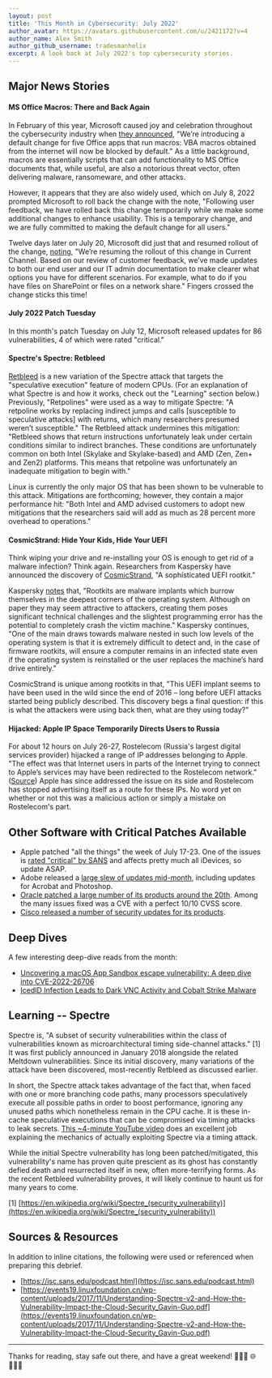 ```yaml
---
layout: post
title: 'This Month in Cybersecurity: July 2022'
author_avatar: https://avatars.githubusercontent.com/u/2421172?v=4
author_name: Alex Smith
author_github_username: tradesmanhelix
excerpt: A look back at July 2022's top cybersecurity stories.
---
```


##  Major News Stories
#### MS Office Macros: There and Back Again
In February of this year, Microsoft caused joy and celebration throughout the cybersecurity industry when [they announced](https://techcommunity.microsoft.com/t5/microsoft-365-blog/helping-users-stay-safe-blocking-internet-macros-by-default-in/ba-p/3071805), "We’re introducing a default change for five Office apps that run macros: VBA macros obtained from the internet will now be blocked by default." As a little background, macros are essentially scripts that can add functionality to MS Office documents that, while useful, are also a notorious threat vector, often delivering malware, ransomeware, and other attacks.

However, it appears that they are also widely used, which on July 8, 2022 prompted Microsoft to roll back the change with the note, "Following user feedback, we have rolled back this change temporarily while we make some additional changes to enhance usability. This is a temporary change, and we are fully committed to making the default change for all users."

Twelve days later on July 20, Microsoft did just that and resumed rollout of the change, [noting](https://techcommunity.microsoft.com/t5/microsoft-365-blog/helping-users-stay-safe-blocking-internet-macros-by-default-in/ba-p/3071805), "We’re resuming the rollout of this change in Current Channel. Based on our review of customer feedback, we’ve made updates to both our end user and our IT admin documentation to make clearer what options you have for different scenarios. For example, what to do if you have files on SharePoint or files on a network share." Fingers crossed the change sticks this time!

#### July 2022 Patch Tuesday
In this month's patch Tuesday on July 12, Microsoft released updates for 86 vulnerabilities, 4 of which were rated "critical."

#### Spectre's Spectre: Retbleed
[Retbleed](https://arstechnica.com/information-technology/2022/07/intel-and-amd-cpus-vulnerable-to-a-new-speculative-execution-attack/?comments=1) is a new variation of the Spectre attack that targets the "speculative execution" feature of modern CPUs. (For an explanation of what Spectre is and how it works, check out the "Learning" section below.) Previously, "Retpolines" were used as a way to mitigate Spectre: "A retpoline works by replacing indirect jumps and calls [susceptible to speculative attacks] with returns, which many researchers presumed weren’t susceptible." The Retbleed attack undermines this mitigation: "Retbleed shows that return instructions unfortunately leak under certain conditions similar to indirect branches. These conditions are unfortunately common on both Intel (Skylake and Skylake-based) and AMD (Zen, Zen+ and Zen2) platforms. This means that retpoline was unfortunately an inadequate mitigation to begin with."

Linux is currently the only major OS that has been shown to be vulnerable to this attack. Mitigations are forthcoming; however, they contain a major performance hit: "Both Intel and AMD advised customers to adopt new mitigations that the researchers said will add as much as 28 percent more overhead to operations."

#### CosmicStrand: Hide Your Kids, Hide Your UEFI
Think wiping your drive and re-installing your OS is enough to get rid of a malware infection? Think again. Researchers from Kaspersky have announced the discovery of [CosmicStrand](https://arstechnica.com/information-technology/2022/07/researchers-unpack-unkillable-uefi-rootkit-that-survives-os-reinstalls/), "A sophisticated UEFI rootkit."

Kaspersky [notes](https://securelist.com/cosmicstrand-uefi-firmware-rootkit/106973/) that, "Rootkits are malware implants which burrow themselves in the deepest corners of the operating system. Although on paper they may seem attractive to attackers, creating them poses significant technical challenges and the slightest programming error has the potential to completely crash the victim machine." Kaspersky continues, "One of the main draws towards malware nested in such low levels of the operating system is that it is extremely difficult to detect and, in the case of firmware rootkits, will ensure a computer remains in an infected state even if the operating system is reinstalled or the user replaces the machine’s hard drive entirely."

CosmicStrand is unique among rootkits in that, "This UEFI implant seems to have been used in the wild since the end of 2016 – long before UEFI attacks started being publicly described. This discovery begs a final question: if this is what the attackers were using back then, what are they using today?"

#### Hijacked: Apple IP Space Temporarily Directs Users to Russia
For about 12 hours on July 26-27, Rostelecom (Russia's largest digital services provider) hijacked a range of IP addresses belonging to Apple. "The effect was that Internet users in parts of the Internet trying to connect to Apple’s services may have been redirected to the Rostelecom network." ([Source](https://www.manrs.org/2022/07/for-12-hours-was-part-of-apple-engineerings-network-hijacked-by-russias-rostelecom/)) Apple has since addressed the issue on its side and Rostelecom has stopped advertising itself as a route for these IPs. No word yet on whether or not this was a malicious action or simply a mistake on Rostelecom's part.

## Other Software with Critical Patches Available
* Apple patched "all the things" the week of July 17-23. One of the issues is [rated "critical" by SANS](https://isc.sans.edu/diary/Apple+Patches+Everything+Day/28862) and affects pretty much all iDevices, so update ASAP.
* Adobe released a [large slew of updates mid-month](https://helpx.adobe.com/security/security-bulletin.html), including updates for Acrobat and Photoshop.
* [Oracle patched a large number of its products around the 20th](https://www.oracle.com/security-alerts/cpujul2022.html). Among the many issues fixed was a CVE with a perfect 10/10 CVSS score.
* [Cisco released a number of security updates for its products](https://tools.cisco.com/security/center/publicationListing.x?).

## Deep Dives
A few interesting deep-dive reads from the month:
* [Uncovering a macOS App Sandbox escape vulnerability: A deep dive into CVE-2022-26706](https://www.microsoft.com/security/blog/2022/07/13/uncovering-a-macos-app-sandbox-escape-vulnerability-a-deep-dive-into-cve-2022-26706/)
* [IcedID Infection Leads to Dark VNC Activity and Cobalt Strike Malware](https://isc.sans.edu/diary//28884)

## Learning -- Spectre
Spectre is, "A subset of security vulnerabilities within the class of vulnerabilities known as microarchitectural timing side-channel attacks." [1] It was first publicly announced in January 2018 alongside the related Meltdown vulnerabilities. Since its initial discovery, many variations of the attack have been discovered, most-recently Retbleed as discussed earlier.

In short, the Spectre attack takes advantage of the fact that, when faced with one or more branching code paths, many processors speculatively execute all possible paths in order to boost performance, ignoring any unused paths which nonetheless remain in the CPU cache. It is these in-cache speculative executions that can be compromised via timing attacks to leak secrets. [This ~4-minute YouTube video](https://www.youtube.com/watch?v=q3-xCvzBjGs) does an excellent job explaining the mechanics of actually exploiting Spectre via a timing attack.

While the initial Spectre vulnerability has long been patched/mitigated, this vulnerability's name has proven quite prescient as its ghost has constantly defied death and resurrected itself in new, often more-terrifying forms. As the recent Retbleed vulnerability proves, it will likely continue to haunt us for many years to come.

[1] [https://en.wikipedia.org/wiki/Spectre_(security_vulnerability)](https://en.wikipedia.org/wiki/Spectre_(security_vulnerability))  

## Sources & Resources
In addition to inline citations, the following were used or referenced when preparing this debrief.
* [https://isc.sans.edu/podcast.html](https://isc.sans.edu/podcast.html)
* [https://events19.linuxfoundation.cn/wp-content/uploads/2017/11/Understanding-Spectre-v2-and-How-the-Vulnerability-Impact-the-Cloud-Security_Gavin-Guo.pdf](https://events19.linuxfoundation.cn/wp-content/uploads/2017/11/Understanding-Spectre-v2-and-How-the-Vulnerability-Impact-the-Cloud-Security_Gavin-Guo.pdf)

----

Thanks for reading, stay safe out there, and have a great weekend! 👩🏽‍💻 🌐 👨🏻‍💻
